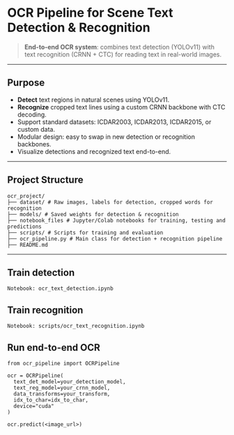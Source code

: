 # OCR Pipeline for Scene Text Detection & Recognition

> **End-to-end OCR system**: combines text detection (YOLOv11) with text recognition (CRNN + CTC) for reading text in real-world images.

---

## Purpose

- **Detect** text regions in natural scenes using YOLOv11.
- **Recognize** cropped text lines using a custom CRNN backbone with CTC decoding.
- Support standard datasets: ICDAR2003, ICDAR2013, ICDAR2015, or custom data.
- Modular design: easy to swap in new detection or recognition backbones.
- Visualize detections and recognized text end-to-end.

---

## Project Structure
```
ocr_project/
├── dataset/ # Raw images, labels for detection, cropped words for recognition
├── models/ # Saved weights for detection & recognition
├── notebook_files # Jupyter/Colab notebooks for training, testing and predictions
├── scripts/ # Scripts for training and evaluation
├── ocr_pipeline.py # Main class for detection + recognition pipeline
├── README.md
```

---

## Train detection
```
Notebook: ocr_text_detection.ipynb
```

## Train recognition
```
Notebook: scripts/ocr_text_recognition.ipynb
```

## Run end-to-end OCR
```
from ocr_pipeline import OCRPipeline

ocr = OCRPipeline(
  text_det_model=your_detection_model,
  text_reg_model=your_crnn_model,
  data_transforms=your_transform,
  idx_to_char=idx_to_char,
  device="cuda"
)

ocr.predict(<image_url>)
```